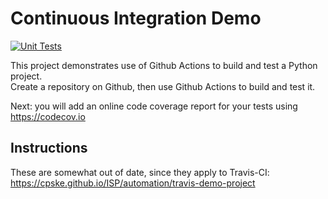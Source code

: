 Continuous Integration Demo
============================

[![Unit Tests](https://github.com/breezjirasak/demo-pyci/actions/workflows/python-app.yml/badge.svg)](https://github.com/breezjirasak/demo-pyci/actions/workflows/python-app.yml)

This project demonstrates use of Github Actions to build and test a Python project.  
Create a repository on Github, then use Github Actions to build and test it.

Next: you will add an online code coverage report for your tests using <https://codecov.io>

## Instructions

These are somewhat out of date, since they apply to Travis-CI:
<https://cpske.github.io/ISP/automation/travis-demo-project>


